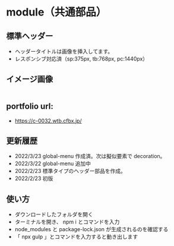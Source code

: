 # module（共通部品）

## 標準ヘッダー

- ヘッダータイトルは画像を挿入してます。
- レスポンシブ対応済（sp:375px, tb:768px, pc:1440px）

## イメージ画像

<img src="https://css-md-0004.wtb.cfbx.jp/images/md-header-01.jpg" alt="" title="" width="">

## portfolio url:

- https://c-0032.wtb.cfbx.jp/

## 更新履歴

- 2022/3/23 global-menu 作成済。次は擬似要素で decoration。
- 2022/3/22 global-menu 追加中
- 2022/2/23 標準タイプのヘッダー部品を作成。
- 2022/2/23 初版

## 使い方

- ダウンロードしたフォルダを開く
- ターミナルを開き、 npm i とコマンドを入力
- node_modules と package-lock.json が生成されるのを確認する
- 「 npx gulp 」とコマンドを入力すると動き出します
